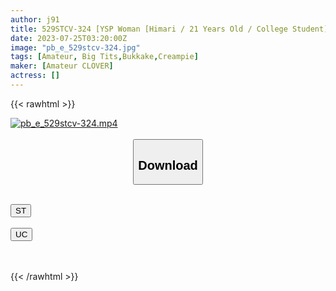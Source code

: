 ```yaml
---
author: j91
title: 529STCV-324 [YSP Woman [Himari / 21 Years Old / College Student]] I Made A Female College Student I Met At An Aiseki Izakaya Fall Asleep And Slept In It While I Was In A Dream… Facial And Vaginal Cum Shot Marking 2 Ejaculation Without Consciousness [Ysp X Family ♯Target-002]
date: 2023-07-25T03:20:00Z
image: "pb_e_529stcv-324.jpg"
tags: [Amateur, Big Tits,Bukkake,Creampie]
maker: [Amateur CLOVER]
actress: []
---
```



{{< rawhtml >}}

<div class="video" data-videoid="B7L6GxyAeofyojd">
    <a href="javascript:;">
        <img src="https://my.j91.asia/posts/pb_e_529stcv-324/pb_e_529stcv-324.jpg" width="WIDTH" height="HEIGHT" alt="pb_e_529stcv-324.mp4" loading="lazy">
    </a>
</div>

<script type="text/javascript" src="https://j91.asia/asset/on-demand-st.js"></script>

<br>
  <link rel="stylesheet" href="https://j91.asia/asset/bs5.css">
  
  <center>
  <button class="btn btn-primary" type="button" data-bs-toggle="collapse" data-bs-target=".multi-collapse" aria-expanded="false" aria-controls="multiCollapseExample1 multiCollapseExample2"><h2>Download</h2></button></center>
</p>
<div class="row">
  <div class="col">
    <div class="collapse multi-collapse" id="multiCollapseExample1">
      <div class="card card-body">
	      	      <br>
<div class="buttons">  
<a href="https://streamtape.to/v/B7L6GxyAeofyojd"><button class="btn-hover color-3"><i class="fa fa-download"></i> ST</button></a></div>
    </div>
  </div>
</div>
  <div class="col">
    <div class="collapse multi-collapse" id="multiCollapseExample2">
      <div class="card card-body">
	      <br>
<div class="buttons">
    <a href="https://userscloud.com/g3ovn436nbeh"><button class="btn-hover color-9"><i class="fa fa-download"></i> UC</button></a></div>
<br><br>
      </div>
    </div>
  </div>
</div>

{{< /rawhtml >}}
